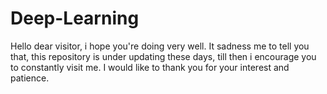 # Deep-Learning
Hello dear visitor, i hope you're doing very well.
It sadness me to tell you that, this repository is under updating these days, till then i encourage you to constantly visit me. 
I would like to thank you for your interest and patience.
